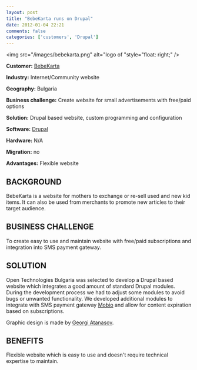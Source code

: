 ```yaml
---
layout: post
title: "BebeKarta runs on Drupal"
date: 2012-01-04 22:21
comments: false
categories: ['customers', 'Drupal']
---
```

<img src="/images/bebekarta.png" alt="logo of "style="float: right;" />

**Customer:** [BebeKarta](http://bebekarta.com/)

**Industry:** Internet/Community website

**Geography:** Bulgaria

**Business challenge:** Create website for small advertisements with free/paid options

**Solution:** Drupal based website, custom programming and configuration

**Software:** [Drupal](http://drupal.org)

**Hardware:** N/A

**Migration:** no

**Advantages:** Flexible website

BACKGROUND
----------

BebeKarta is a website for mothers to exchange or re-sell used and new kid items. It can also be
used from merchants to promote new articles to their target audience.

BUSINESS CHALLENGE
------------------

To create easy to use and maintain website with free/paid subscriptions and integration into SMS
payment gateway.

SOLUTION
--------

Open Technologies Bulgaria was selected to develop a Drupal based website which integrates a good
amount of standard Drupal modules. During the development process we had to adjust some modules to
avoid bugs or unwanted functionality. We developed additional modules to integrate with SMS payment
gateway [Mobio](http://mobio.bg) and allow for content expiration based on subscriptions.

Graphic design is made by <a href="http://www.novsait.eu">Georgi Atanasov</a>.

BENEFITS
--------

Flexible website which is easy to use and doesn't require technical expertise to maintain.



